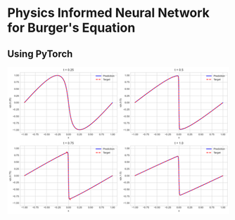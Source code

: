 # Physics Informed Neural Network for Burger's Equation
## Using PyTorch
![Results](BurgersEqn.png)
